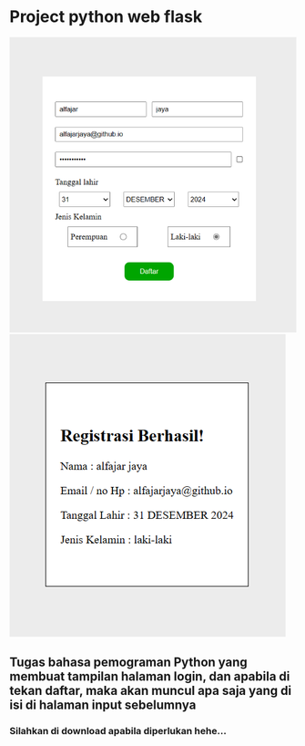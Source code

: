 # Project python web flask

![Tampilan](./demo/login.png)
![Hasil/output](./demo/output.png)

## Tugas bahasa pemograman Python yang membuat tampilan halaman login, dan apabila di tekan daftar, maka akan muncul apa saja yang di isi di halaman input sebelumnya

### Silahkan di download apabila diperlukan hehe...
